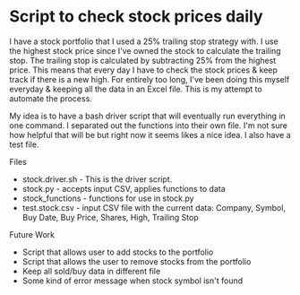 # Script to check stock prices daily


I have a stock portfolio that I used a 25% trailing stop strategy with. I use the highest stock price since I've owned the stock to calculate the trailing stop. The trailing stop is calculated by subtracting 25% from the highest price. This means that every day I have to check the stock prices & keep track if there is a new high. For entirely too long, I've been doing this myself everyday & keeping all the data in an Excel file. This is my attempt to automate the process.

My idea is to have a bash driver script that will eventually run everything in one command. I separated out the functions into their own file. I'm not sure how helpful that will be but right now it seems likes a nice idea. I also have a test file.

Files
  - stock.driver.sh - This is the driver script.
  - stock.py - accepts input CSV, applies functions to data
  - stock_functions - functions for use in stock.py
  - test.stock.csv - input CSV file with the current data: Company, Symbol, Buy Date, Buy Price, Shares, High, Trailing Stop

Future Work
  - Script that allows user to add stocks to the portfolio
  - Script that allows the user to remove stocks from the portfolio
  - Keep all sold/buy data in different file
  - Some kind of error message when stock symbol isn't found
